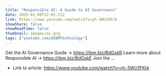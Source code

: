 ```yaml
---
title: "Responsible AI: A Guide to AI Governance"
date: 2025-01-08T12:01:21Z
link: https://www.youtube.com/watch?v=yh-3WU1FKrk
showShare: false
showReadTime: false
thumbnail: images/ai.png
tags: ["youtube.com/@IBMTechnology"]
---
```

Get the AI Governance Guide → https://ibm.biz/BdGskR Learn more about Responsible AI → https://ibm.biz/BdGskE Join the ...

- Link to article: https://www.youtube.com/watch?v=yh-3WU1FKrk